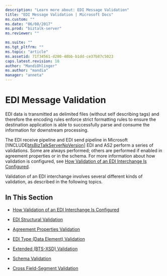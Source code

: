 ```yaml
---
description: "Learn more about: EDI Message Validation"
title: "EDI Message Validation | Microsoft Docs"
ms.custom: ""
ms.date: "06/08/2017"
ms.prod: "biztalk-server"
ms.reviewer: ""

ms.suite: ""
ms.tgt_pltfrm: ""
ms.topic: "article"
ms.assetid: 71f34561-d280-48bb-b1dd-ce37b87c5023
caps.latest.revision: 18
author: "MandiOhlinger"
ms.author: "mandia"
manager: "anneta"
---
```

# EDI Message Validation
EDI data is transmitted as delimited files (without self describing tags) and therefore the encoding rules enforce strict formatting rules to ensure the destination application is able to successfully parse and consume the information for downstream processing.  
  
 The EDI receive pipeline and EDI send pipeline in Microsoft [!INCLUDE[btsBizTalkServerNoVersion](../includes/btsbiztalkservernoversion-md.md)] EDI and AS2 perform a series of validations. Some are always performed; others are performed if enabled in agreement properties or in the schema. For more information about how validation is configured, see [How Validation of an EDI Interchange Is Configured](../core/how-validation-of-an-edi-interchange-is-configured.md).  
  
 Validation of an EDI interchange involves several different kinds of validation, as described in the following topics.  
  
## In This Section  
  
-   [How Validation of an EDI Interchange Is Configured](../core/how-validation-of-an-edi-interchange-is-configured.md)  
  
-   [EDI Structural Validation](../core/edi-structural-validation.md)  
  
-   [Agreement Properties Validation](../core/agreement-properties-validation.md)  
  
-   [EDI Type (Data Element) Validation](../core/edi-type-data-element-validation.md)  
  
-   [Extended (BTS-XSD) Validation](../core/extended-bts-xsd-validation.md)  
  
-   [Schema Validation](../core/schema-validation2.md)  
  
-   [Cross Field-Segment Validation](../core/cross-field-segment-validation.md)
